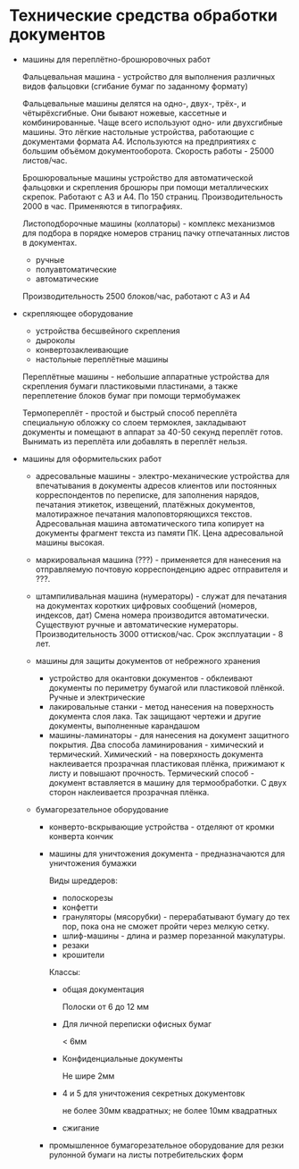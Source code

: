 # Технические средства обработки документов

- машины для переплётно-брошюровочных работ

  Фальцевальная машина - устройство для выполнения различных видов фальцовки (сгибание бумаг по заданному формату)

  Фальцевальные машины делятся на одно-, двух-, трёх-, и чётырёхсгибные. Они бывают ножевые, кассетные и комбинированные. Чаще всего используют одно- или двухсгибные машины. Это лёгкие настольные устройства, работающие с документами формата А4. Используются на предприятиях с большим объёмом документооборота. Скорость работы - 25000 листов/час.

  Брошюровальные машины устройство для автоматической фальцовки и скрепления брошюры при помощи металлических скрепок. Работают с А3 и А4. По 150 страниц. Производительность 2000 в час. Применяются в типографиях. 

  Листоподборочные машины (коллаторы) - комплекс механизмов для подбора в порядке номеров страниц пачку отпечатанных листов в документах.

    - ручные
    - полуавтоматические
    - автоматические
  
  Производительность 2500 блоков/час, работают с А3 и А4

- скрепляющее оборудование
  - устройства бесшвейного скрепления
  - дыроколы
  - конвертозаклеивающие
  - настольные переплётные машины

  Переплётные машины - небольшие аппаратные устройства для скрепления бумаги пластиковыми пластинами, а также переплетение блоков бумаг при помощи термобумажек

  Термопереплёт - простой и быстрый способ переплёта специальную обложку со слоем термоклея, закладывают документы и помещают в аппарат за 40-50 секунд переплёт готов. Вынимать из переплёта или добавлять в переплёт нельзя.

- машины для оформительских работ
  
  - адресовальные машины - электро-механические устройства для впечатывания в документы адресов клиентов или постоянных корреспондентов по переписке, для заполнения нарядов, печатания этикеток, извещений, платёжных документов, малотиражное печатания малоповторяющихся текстов. Адресовальная машина автоматического типа копирует на документы фрагмент текста из памяти ПК. Цена адресовальной машины высокая.
  - маркировальная машина (???) - применяется для нанесения на отправляемую почтовую корреспонденцию адрес отправителя и ???.
  - штампиливальная машина (нумераторы) - служат для печатания на документах коротких цифровых сообщений (номеров, индексов, дат) Смена номера производится автоматически. Существуют ручные и автоматические нумераторы. Производительность 3000 оттисков/час. Срок эксплуатации - 8 лет.
  - машины для защиты документов от небрежного хранения

    - устройство для окантовки документов - обклеивают документы по периметру бумагой или пластиковой плёнкой. Ручные и электрические
    - лакировальные станки - метод нанесения на поверхность документа слоя лака. Так защищают чертежи и другие документы, выполненные карандашом
    - машины-ламинаторы  - для нанесения на документ защитного покрытия. Два способа ламинирования - химический и термический. Химический - на поверхность документа наклеивается прозрачная пластиковая плёнка, прижимают к листу и повышают прочность. Термический способ - документ вставляется в машину для термообработки. С двух сторон наклеивается прозрачная плёнка.
  
  - бумагорезательное оборудование

    - конверто-вскрывающие устройства - отделяют от кромки конверта кончик
    - машины для уничтожения документа - предназначаются для уничтожения бумажки
      
      Виды шреддеров:

      - полоскорезы
      - конфетти
      - грануляторы (мясорубки) - перерабатывают бумагу до тех пор, пока она не сможет пройти через мелкую сетку.
      - шлиф-машины - длина и размер порезанной макулатуры.
      - резаки
      - крошители

      Классы:

      - общая документация
        
        Полоски от 6 до 12 мм

      - Для личной переписки офисных бумаг

        < 6мм

      - Конфиденциальные документы

        Не шире 2мм

      - 4 и 5 для уничтожения секретных документовк

        не более 30мм квадратных; не более 10мм квадратных

      - сжигание

    - промышленное бумагорезательное оборудование для резки рулонной бумаги на листы потребительских форм